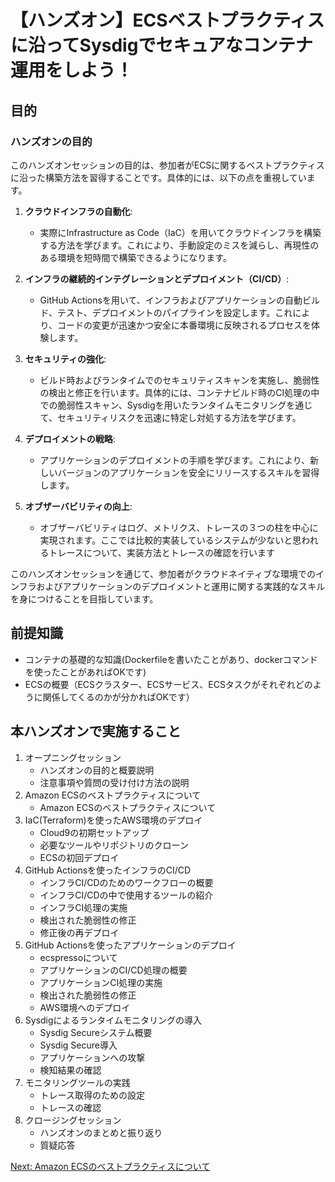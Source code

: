 # 【ハンズオン】ECSベストプラクティスに沿ってSysdigでセキュアなコンテナ運用をしよう！

## 目的

### ハンズオンの目的

このハンズオンセッションの目的は、参加者がECSに関するベストプラクティスに沿った構築方法を習得することです。具体的には、以下の点を重視しています。

1. **クラウドインフラの自動化**:
   - 実際にInfrastructure as Code（IaC）を用いてクラウドインフラを構築する方法を学びます。これにより、手動設定のミスを減らし、再現性のある環境を短時間で構築できるようになります。

2. **インフラの継続的インテグレーションとデプロイメント（CI/CD）**:
   - GitHub Actionsを用いて、インフラおよびアプリケーションの自動ビルド、テスト、デプロイメントのパイプラインを設定します。これにより、コードの変更が迅速かつ安全に本番環境に反映されるプロセスを体験します。

3. **セキュリティの強化**:
   - ビルド時およびランタイムでのセキュリティスキャンを実施し、脆弱性の検出と修正を行います。具体的には、コンテナビルド時のCI処理の中での脆弱性スキャン、Sysdigを用いたランタイムモニタリングを通じて、セキュリティリスクを迅速に特定し対処する方法を学びます。

4. **デプロイメントの戦略**:
   - アプリケーションのデプロイメントの手順を学びます。これにより、新しいバージョンのアプリケーションを安全にリリースするスキルを習得します。

5. **オブザーバビリティの向上**:
   - オブザーバビリティはログ、メトリクス、トレースの３つの柱を中心に実現されます。ここでは比較的実装しているシステムが少ないと思われるトレースについて、実装方法とトレースの確認を行います


このハンズオンセッションを通じて、参加者がクラウドネイティブな環境でのインフラおよびアプリケーションのデプロイメントと運用に関する実践的なスキルを身につけることを目指しています。

## 前提知識

- コンテナの基礎的な知識(Dockerfileを書いたことがあり、dockerコマンドを使ったことがあればOKです)
- ECSの概要（ECSクラスター、ECSサービス、ECSタスクがそれぞれどのように関係してくるのかが分かればOKです）

## 本ハンズオンで実施すること

1. オープニングセッション
   - ハンズオンの目的と概要説明
   - 注意事項や質問の受け付け方法の説明
2. Amazon ECSのベストプラクティスについて
   - Amazon ECSのベストプラクティスについて
3. IaC(Terraform)を使ったAWS環境のデプロイ
   - Cloud9の初期セットアップ
   - 必要なツールやリポジトリのクローン
   - ECSの初回デプロイ
4. GitHub Actionsを使ったインフラのCI/CD
   - インフラCI/CDのためのワークフローの概要
   - インフラCI/CDの中で使用するツールの紹介
   - インフラCI処理の実施
   - 検出された脆弱性の修正
   - 修正後の再デプロイ
5. GitHub Actionsを使ったアプリケーションのデプロイ
   - ecspressoについて
   - アプリケーションのCI/CD処理の概要
   - アプリケーションCI処理の実施
   - 検出された脆弱性の修正
   - AWS環境へのデプロイ
6. Sysdigによるランタイムモニタリングの導入
   - Sysdig Secureシステム概要
   - Sysdig Secure導入
   - アプリケーションへの攻撃
   - 検知結果の確認
7. モニタリングツールの実践
   - トレース取得のための設定
   - トレースの確認
8. クロージングセッション
   - ハンズオンのまとめと振り返り
   - 質疑応答


[Next: Amazon ECSのベストプラクティスについて](../module1/module1.md)
